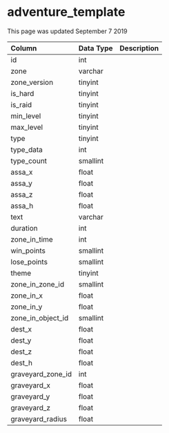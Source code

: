 # adventure\_template

This page was updated September 7 2019

| Column | Data Type | Description |
| :--- | :--- | :--- |
| id | int |  |
| zone | varchar |  |
| zone\_version | tinyint |  |
| is\_hard | tinyint |  |
| is\_raid | tinyint |  |
| min\_level | tinyint |  |
| max\_level | tinyint |  |
| type | tinyint |  |
| type\_data | int |  |
| type\_count | smallint |  |
| assa\_x | float |  |
| assa\_y | float |  |
| assa\_z | float |  |
| assa\_h | float |  |
| text | varchar |  |
| duration | int |  |
| zone\_in\_time | int |  |
| win\_points | smallint |  |
| lose\_points | smallint |  |
| theme | tinyint |  |
| zone\_in\_zone\_id | smallint |  |
| zone\_in\_x | float |  |
| zone\_in\_y | float |  |
| zone\_in\_object\_id | smallint |  |
| dest\_x | float |  |
| dest\_y | float |  |
| dest\_z | float |  |
| dest\_h | float |  |
| graveyard\_zone\_id | int |  |
| graveyard\_x | float |  |
| graveyard\_y | float |  |
| graveyard\_z | float |  |
| graveyard\_radius | float |  |

